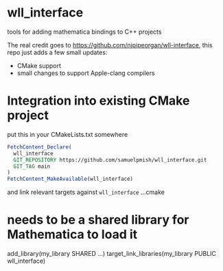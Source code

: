 # wll_interface
tools for adding mathematica bindings to C++ projects

The real credit goes to https://github.com/njpipeorgan/wll-interface, this repo just adds a few small updates:

- CMake support
- small changes to support Apple-clang compilers

# Integration into existing CMake project

put this in your CMakeLists.txt somewhere

```cmake
FetchContent_Declare(
  wll_interface
  GIT_REPOSITORY https://github.com/samuelpmish/wll_interface.git
  GIT_TAG main
)
FetchContent_MakeAvailable(wll_interface)
```

and link relevant targets against `wll_interface`
...cmake
# needs to be a shared library for Mathematica to load it
add_library(my_library SHARED ...)
target_link_libraries(my_library PUBLIC wll_interface)
```
